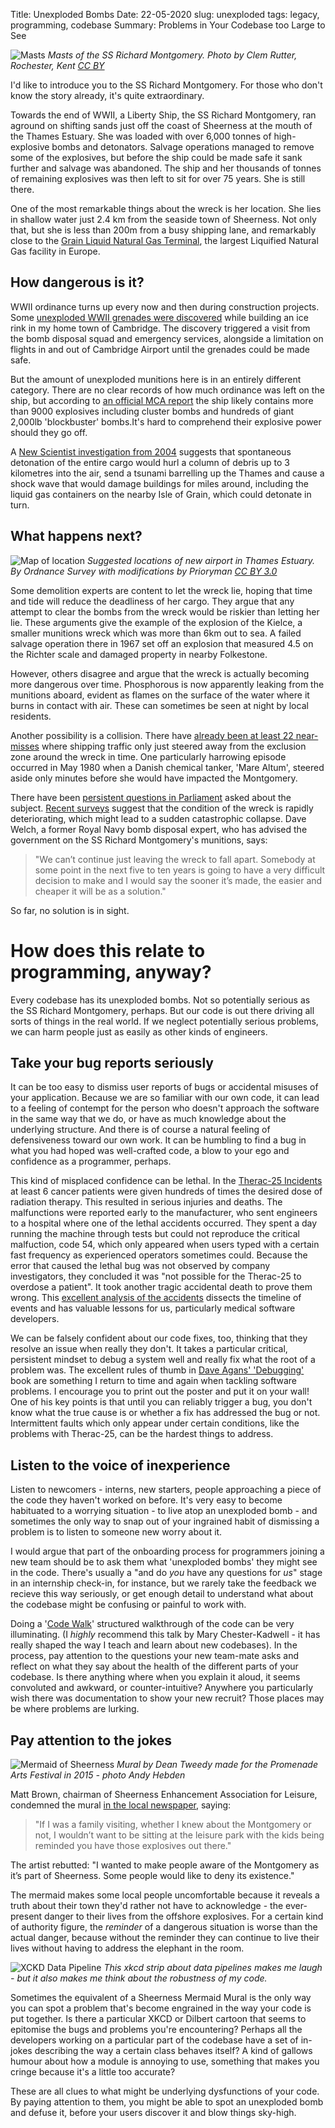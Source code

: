 Title: Unexploded Bombs
Date: 22-05-2020
slug: unexploded
tags: legacy, programming, codebase
Summary: Problems in Your Codebase too Large to See

![Masts]({filename}/images/ss-richard-montgomery-masts.jpg)
*Masts of the SS Richard Montgomery. Photo by Clem Rutter, Rochester, Kent [CC BY](https://creativecommons.org/licenses/by/3.0)*


I'd like to introduce you to the SS Richard Montgomery. For those who don't know the story already, it's quite extraordinary. 

Towards the end of WWII, a Liberty Ship, the SS Richard Montgomery, ran aground on shifting sands just off the coast of Sheerness at the mouth of the Thames Estuary. She was loaded with over 6,000 tonnes of high-explosive bombs and detonators. Salvage operations managed to remove some of the explosives, but before the ship could be made safe it sank further and salvage was abandoned. The ship and her thousands of tonnes of remaining explosives was then left to sit for over 75 years. She is still there.

One of the most remarkable things about the wreck is her location. She lies in shallow water just 2.4 km from the seaside town of Sheerness. Not only that, but she is less than 200m from a busy shipping lane, and remarkably close to the [Grain Liquid Natural Gas Terminal](https://en.wikipedia.org/wiki/Grain_LNG_Terminal), the largest Liquified Natural Gas facility in Europe.

## How dangerous is it?

WWII ordinance turns up every now and then during construction projects. Some [unexploded WWII grenades were discovered](https://www.cambridge-news.co.uk/news/cambridge-news/fire-ice-rink-building-site-14003659) while building an ice rink in my home town of Cambridge. The discovery triggered a visit from the bomb disposal squad and emergency services, alongside a limitation on flights in and out of Cambridge Airport until the grenades could be made safe.

But the amount of unexploded munitions here is in an entirely different category. There are no clear records of how much ordinance was left on the ship, but according to [an official MCA report](https://assets.publishing.service.gov.uk/government/uploads/system/uploads/attachment_data/file/851504/2000_survey_report_montgomery.pdf) the ship likely contains more than 9000 explosives including cluster bombs and hundreds of giant 2,000lb 'blockbuster' bombs.It's hard to comprehend their explosive power should they go off. 

 A [New Scientist investigation from 2004](https://www.newscientist.com/article/mg18324615-100-the-doomsday-wreck/) suggests that spontaneous detonation of the entire cargo would hurl a column of debris up to 3 kilometres into the air, send a tsunami barrelling up the Thames and cause a shock wave that would damage buildings for miles around, including the liquid gas containers on the nearby Isle of Grain, which could detonate in turn.

## What happens next? 

![Map of location]({filename}/images/map_SS_Richard_Montgomery.png)
*Suggested locations of new airport in Thames Estuary. By Ordnance Survey with modifications by Prioryman [CC BY 3.0](https://commons.wikimedia.org/w/index.php?curid=26983622)* 

Some demolition experts are content to let the wreck lie, hoping that time and tide will reduce the deadliness of her cargo. They argue that any attempt to clear the bombs from the wreck would be riskier than letting her lie. These arguments give the example of the explosion of the Kielce, a smaller munitions wreck which was more than 6km out to sea. A failed salvage operation there in 1967 set off an explosion that measured 4.5 on the Richter scale and damaged property in nearby Folkestone.

However, others disagree and argue that the wreck is actually becoming more dangerous over time. Phosphorous is now apparently leaking from the munitions aboard, evident as flames on the surface of the water where it burns in contact with air. These can sometimes be seen at night by local residents.

Another possibility is a collision. There have [already been at least 22 near-misses](https://www.bbc.com/future/article/20151027-the-ticking-time-bomb-of-the-thames) where shipping traffic only just steered away from the exclusion zone around the wreck in time. One particularly harrowing episode occurred in May 1980 when a Danish chemical tanker, 'Mare Altum', steered aside only minutes before she would have impacted the Montgomery. 

There have been [persistent questions in Parliament](https://www.theyworkforyou.com/lords/?id=2019-07-03a.1499.0#g1499.2) asked about the subject. [Recent surveys](https://www.gov.uk/government/publications/the-ss-richard-montgomery-information-and-survey-reports) suggest that the condition of the wreck is rapidly deteriorating, which might lead to a sudden catastrophic collapse. Dave Welch, a former Royal Navy bomb disposal expert, who has advised the government on the SS Richard Montgomery's munitions, says:

>"We can’t continue just leaving the wreck to fall apart. Somebody at some point in the next five to ten years is going to have a very difficult decision to make and I would say the sooner it’s made, the easier and cheaper it will be as a solution."

So far, no solution is in sight.

# How does this relate to programming, anyway?

Every codebase has its unexploded bombs. Not so potentially serious as the SS Richard Montgomery, perhaps. But our code is out there driving all sorts of things in the real world. If we neglect potentially serious problems, we can harm people just as easily as other kinds of engineers.

## Take your bug reports seriously

It can be too easy to dismiss user reports of bugs or accidental misuses of your application. Because we are so familiar with our own code, it can lead to a feeling of contempt for the person who doesn't approach the software in the same way that we do, or have as much knowledge about the underlying structure. And there is of course a natural feeling of defensiveness toward our own work. It can be humbling to find a bug in what you had hoped was well-crafted code, a blow to your ego and confidence as a programmer, perhaps.

This kind of misplaced confidence can be lethal. In the [Therac-25 Incidents](https://en.wikipedia.org/wiki/Therac-25) at least 6 cancer patients were given hundreds of times the desired dose of radiation therapy. This resulted in serious injuries and deaths. The malfunctions were reported early to the manufacturer, who sent engineers to a hospital where one of the lethal accidents occurred. They spent a day running the machine through tests but could not reproduce the critical malfuction, code 54, which only appeared when users typed with a certain fast frequency as experienced operators sometimes could. Because the error that caused the lethal bug was not observed by company investigators, they concluded it was "not possible for the Therac-25 to overdose a patient". It took another tragic accidental death to prove them wrong. This [excellent analysis of the accidents](https://web.archive.org/web/20041128024227/http://www.cs.umd.edu/class/spring2003/cmsc838p/Misc/therac.pdf) dissects the timeline of events and has valuable lessons for us, particularly medical software developers.

We can be falsely confident about our code fixes, too, thinking that they resolve an issue when really they don't. It takes a particular critical, persistent mindset to debug a system well and really fix what the root of a problem was. The excellent rules of thumb in [Dave Agans' 'Debugging'](http://debuggingrules.com/?page_id=40) book are something I return to time and again when tackling software problems. I encourage you to print out the poster and put it on your wall! One of his key points is that until you can reliably trigger a bug, you don't know what the true cause is or whether a fix has addressed the bug or not. Intermittent faults which only appear under certain conditions, like the problems with Therac-25, can be the hardest things to address.

## Listen to the voice of inexperience

Listen to newcomers - interns, new starters, people approaching a piece of the code they haven't worked on before. It's very easy to become habituated to a worrying situation - to live atop an unexploded bomb - and sometimes the only way to snap out of your ingrained habit of dismissing a problem is to listen to someone new worry about it. 

I would argue that part of the onboarding process for programmers joining a new team should be to ask them what 'unexploded bombs' they might see in the code. There's usually a "and do *you* have any questions for *us*" stage in an internship check-in, for instance, but we rarely take the feedback we recieve this way seriously, or get enough detail to understand what about the codebase might be confusing or painful to work with.

Doing a '[Code Walk](https://www.youtube.com/watch?v=5VZrCnKLmP8)' structured walkthrough of the code can be very illuminating. (I *highly* recommend this talk by Mary Chester-Kadwell - it has really shaped the way I teach and learn about new codebases). In the process, pay attention to the questions your new team-mate asks and reflect on what they say about the health of the different parts of your codebase. Is there anything where when you explain it aloud, it seems convoluted and awkward, or counter-intuitive? Anywhere you particularly wish there was documentation to show your new recruit? Those places may be where problems are lurking.

## Pay attention to the jokes

![Mermaid of Sheerness]({filename}/images/montgomery-mermaid-mural.jpg)
*Mural by Dean Tweedy made for the Promenade Arts Festival in 2015 - photo Andy Hebden*

Matt Brown, chairman of Sheerness Enhancement Association for Leisure, condemned the mural [in the local newspaper](https://www.kentonline.co.uk/sheerness/news/anger-over-terrorist-mermaid-mural-41963/), saying: 

> "If I was a family visiting, whether I knew about the Montgomery or not, I wouldn’t want to be sitting at the leisure park with the kids being reminded you have those explosives out there."

The artist rebutted: "I wanted to make people aware of the Montgomery as it’s part of Sheerness. Some people would like to deny its existence." 

The mermaid makes some local people uncomfortable because it reveals a truth about their town they'd rather not have to acknowledge - the ever-present danger to their lives from the offshore explosives. For a certain kind of authority figure, the *reminder* of a dangerous situation is worse than the actual danger, because without the reminder they can continue to live their lives without having to address the elephant in the room.

![XCKD Data Pipeline]({filename}/images/data_pipeline.png)
*This xkcd strip about data pipelines makes me laugh - but it also makes me think about the robustness of my code.*

Sometimes the equivalent of a Sheerness Mermaid Mural is the only way you can spot a problem that's become engrained in the way your code is put together. Is there a particular XKCD or Dilbert cartoon that seems to epitomise the bugs and problems you're encountering? Perhaps all the developers working on a particular part of the codebase have a set of in-jokes describing the way a certain class behaves itself? A kind of gallows humour about how a module is annoying to use, something that makes you cringe because it's a little too accurate?

These are all clues to what might be underlying dysfunctions of your code. By paying attention to them, you might be able to spot an unexploded bomb and defuse it, before your users discover it and blow things sky-high.


